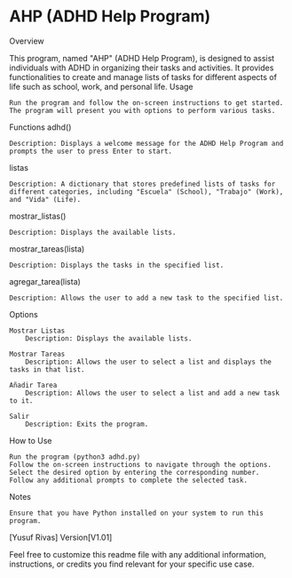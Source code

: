 # AHP (ADHD Help Program)
Overview

This program, named "AHP" (ADHD Help Program), is designed to assist individuals with ADHD in organizing their tasks and activities. It provides functionalities to create and manage lists of tasks for different aspects of life such as school, work, and personal life.
Usage

    Run the program and follow the on-screen instructions to get started.
    The program will present you with options to perform various tasks.

Functions
adhd()

    Description: Displays a welcome message for the ADHD Help Program and prompts the user to press Enter to start.

listas

    Description: A dictionary that stores predefined lists of tasks for different categories, including "Escuela" (School), "Trabajo" (Work), and "Vida" (Life).

mostrar_listas()

    Description: Displays the available lists.

mostrar_tareas(lista)

    Description: Displays the tasks in the specified list.

agregar_tarea(lista)

    Description: Allows the user to add a new task to the specified list.

Options

    Mostrar Listas
        Description: Displays the available lists.

    Mostrar Tareas
        Description: Allows the user to select a list and displays the tasks in that list.

    Añadir Tarea
        Description: Allows the user to select a list and add a new task to it.

    Salir
        Description: Exits the program.

How to Use

    Run the program (python3 adhd.py)
    Follow the on-screen instructions to navigate through the options.
    Select the desired option by entering the corresponding number.
    Follow any additional prompts to complete the selected task.

Notes

    Ensure that you have Python installed on your system to run this program.



[Yusuf Rivas]
Version[V1.01]

Feel free to customize this readme file with any additional information, instructions, or credits you find relevant for your specific use case.
